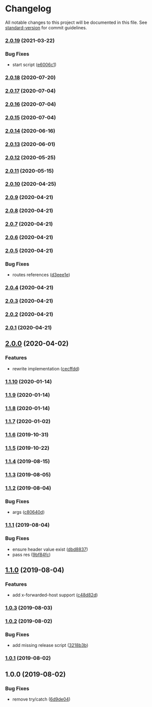 # Changelog

All notable changes to this project will be documented in this file. See [standard-version](https://github.com/conventional-changelog/standard-version) for commit guidelines.

### [2.0.19](https://github.com/microlinkhq/proxy/compare/v2.0.18...v2.0.19) (2021-03-22)


### Bug Fixes

* start script ([e6006c1](https://github.com/microlinkhq/proxy/commit/e6006c12486dc92b6a3e1f07840d772738a1763f))

### [2.0.18](https://github.com/microlinkhq/proxy/compare/v2.0.17...v2.0.18) (2020-07-20)

### [2.0.17](https://github.com/microlinkhq/proxy/compare/v2.0.16...v2.0.17) (2020-07-04)

### [2.0.16](https://github.com/microlinkhq/proxy/compare/v2.0.15...v2.0.16) (2020-07-04)

### [2.0.15](https://github.com/microlinkhq/proxy/compare/v2.0.14...v2.0.15) (2020-07-04)

### [2.0.14](https://github.com/microlinkhq/proxy/compare/v2.0.13...v2.0.14) (2020-06-16)

### [2.0.13](https://github.com/microlinkhq/proxy/compare/v2.0.12...v2.0.13) (2020-06-01)

### [2.0.12](https://github.com/microlinkhq/proxy/compare/v2.0.11...v2.0.12) (2020-05-25)

### [2.0.11](https://github.com/microlinkhq/proxy/compare/v2.0.10...v2.0.11) (2020-05-15)

### [2.0.10](https://github.com/microlinkhq/proxy/compare/v2.0.9...v2.0.10) (2020-04-25)

### [2.0.9](https://github.com/microlinkhq/proxy/compare/v2.0.8...v2.0.9) (2020-04-21)

### [2.0.8](https://github.com/microlinkhq/proxy/compare/v2.0.7...v2.0.8) (2020-04-21)

### [2.0.7](https://github.com/microlinkhq/proxy/compare/v2.0.6...v2.0.7) (2020-04-21)

### [2.0.6](https://github.com/microlinkhq/proxy/compare/v2.0.5...v2.0.6) (2020-04-21)

### [2.0.5](https://github.com/microlinkhq/proxy/compare/v2.0.4...v2.0.5) (2020-04-21)


### Bug Fixes

* routes references ([d3eee1e](https://github.com/microlinkhq/proxy/commit/d3eee1e82f9bad7bf3cb8da64671ca4a7c9423f8))

### [2.0.4](https://github.com/microlinkhq/proxy/compare/v2.0.3...v2.0.4) (2020-04-21)

### [2.0.3](https://github.com/microlinkhq/proxy/compare/v2.0.2...v2.0.3) (2020-04-21)

### [2.0.2](https://github.com/microlinkhq/proxy/compare/v2.0.1...v2.0.2) (2020-04-21)

### [2.0.1](https://github.com/microlinkhq/proxy/compare/v2.0.0...v2.0.1) (2020-04-21)

## [2.0.0](https://github.com/microlinkhq/proxy/compare/v1.1.10...v2.0.0) (2020-04-02)


### Features

* rewrite implementation ([cecffdd](https://github.com/microlinkhq/proxy/commit/cecffddd860b93507c7c60714be508f4a7f8a491))

### [1.1.10](https://github.com/microlinkhq/proxy/compare/v1.1.9...v1.1.10) (2020-01-14)

### [1.1.9](https://github.com/microlinkhq/proxy/compare/v1.1.8...v1.1.9) (2020-01-14)

### [1.1.8](https://github.com/microlinkhq/proxy/compare/v1.1.7...v1.1.8) (2020-01-14)

### [1.1.7](https://github.com/microlinkhq/proxy/compare/v1.1.6...v1.1.7) (2020-01-02)

### [1.1.6](https://github.com/microlinkhq/proxy/compare/v1.1.5...v1.1.6) (2019-10-31)

### [1.1.5](https://github.com/microlinkhq/proxy/compare/v1.1.4...v1.1.5) (2019-10-22)

### [1.1.4](https://github.com/microlinkhq/proxy/compare/v1.1.3...v1.1.4) (2019-08-15)

### [1.1.3](https://github.com/microlinkhq/proxy/compare/v1.1.2...v1.1.3) (2019-08-05)

### [1.1.2](https://github.com/microlinkhq/proxy/compare/v1.1.1...v1.1.2) (2019-08-04)


### Bug Fixes

* args ([c80640d](https://github.com/microlinkhq/proxy/commit/c80640d))

### [1.1.1](https://github.com/microlinkhq/proxy/compare/v1.1.0...v1.1.1) (2019-08-04)


### Bug Fixes

* ensure header value exist ([dbd8837](https://github.com/microlinkhq/proxy/commit/dbd8837))
* pass res ([9bf84fc](https://github.com/microlinkhq/proxy/commit/9bf84fc))

## [1.1.0](https://github.com/microlinkhq/proxy/compare/v1.0.3...v1.1.0) (2019-08-04)


### Features

* add x-forwarded-host support ([c48d82d](https://github.com/microlinkhq/proxy/commit/c48d82d))

### [1.0.3](https://github.com/microlinkhq/proxy/compare/v1.0.2...v1.0.3) (2019-08-03)

### [1.0.2](https://github.com/microlinkhq/proxy/compare/v1.0.1...v1.0.2) (2019-08-02)


### Bug Fixes

* add missing release script ([3218b3b](https://github.com/microlinkhq/proxy/commit/3218b3b))

### [1.0.1](https://github.com/microlinkhq/proxy/compare/v1.0.0...v1.0.1) (2019-08-02)

## 1.0.0 (2019-08-02)


### Bug Fixes

* remove try/catch ([6d9de04](https://github.com/microlinkhq/proxy/commit/6d9de04))
